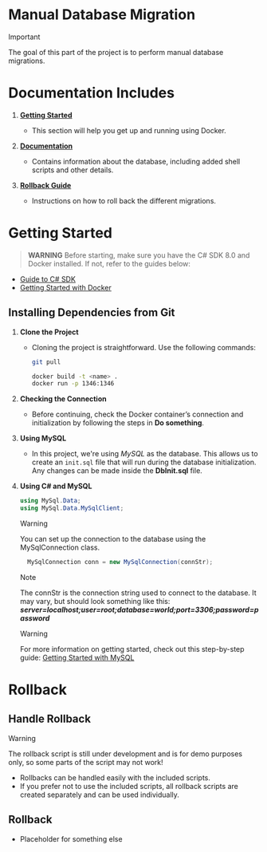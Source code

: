 # Manual Database Migration
> [!IMPORTANT]
> The goal of this part of the project is to perform manual database migrations.

# Documentation Includes
1. **[Getting Started](#getting-started)**
  
   - This section will help you get up and running using Docker.

2. **[Documentation](#)**
   - Contains information about the database, including added shell scripts and other details.

3. **[Rollback Guide](#Rollback)**
   - Instructions on how to roll back the different migrations.

# Getting Started
> **WARNING**
> Before starting, make sure you have the C# SDK 8.0 and Docker installed. If not, refer to the guides below:

- [Guide to C# SDK](#)
- [Getting Started with Docker](#)

## Installing Dependencies from Git
1. **Clone the Project**
   - Cloning the project is straightforward. Use the following commands:
     ```bash
     git pull

     docker build -t <name> .
     docker run -p 1346:1346
     ```

2. **Checking the Connection**
   - Before continuing, check the Docker container’s connection and initialization by following the steps in **Do something**.

3. **Using MySQL**
   - In this project, we're using *MySQL* as the database. This allows us to create an `init.sql` file that will run during the database initialization. Any changes can be made inside the **DbInit.sql** file.

4. **Using C# and MySQL**
   ```csharp
   using MySql.Data;
   using MySql.Data.MySqlClient;
   ```
    > [!WARNING]
    > You can set up the connection to the database using the MySqlConnection class.

    ```csharp
      MySqlConnection conn = new MySqlConnection(connStr);
    ```
    > [!NOTE]
    > The connStr is the connection string used to connect to the database. It may vary, but should look something like this:
    > ***server=localhost;user=root;database=world;port=3306;password=password***

    > [!WARNING]
    > For more information on getting started, check out this step-by-step guide:
    > [Getting Started with MySQL](#)




# Rollback
## **Handle Rollback**
  > [!WARNING]
  > The rollback script is still under development and is for demo purposes only, so some parts of the script may not work!

  - Rollbacks can be handled easily with the included scripts.
  - If you prefer not to use the included scripts, all rollback scripts are created separately and can be used individually.

## **Rollback**
  - Placeholder for something else

